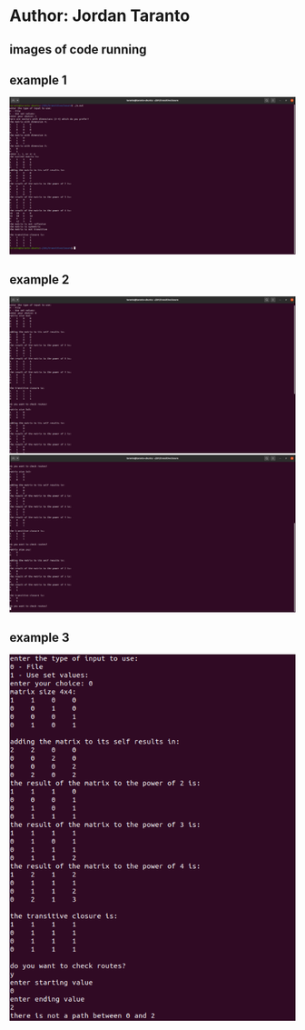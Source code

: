 # Author: Jordan Taranto

## images of code running 
## example 1
![example 1](src/example1.png)
## example 2
![example 2](src/example2-1.png)
![example 2](src/example2-2.png)
## example 3
![example 3](src/example3.png)

